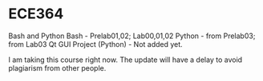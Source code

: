 # ECE364
Bash and Python
Bash - Prelab01,02; Lab00,01,02
Python - from Prelab03; from Lab03
Qt GUI Project (Python) - Not added yet.

I am taking this course right now.
The update will have a delay to avoid plagiarism from other people.
